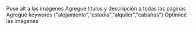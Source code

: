 Puse alt a las imágenes
Agregué títulos y descripción a todas las páginas
Agregué keywords ("alojamiento","estadía","alquiler","cabañas")
Optimicé las imágenes